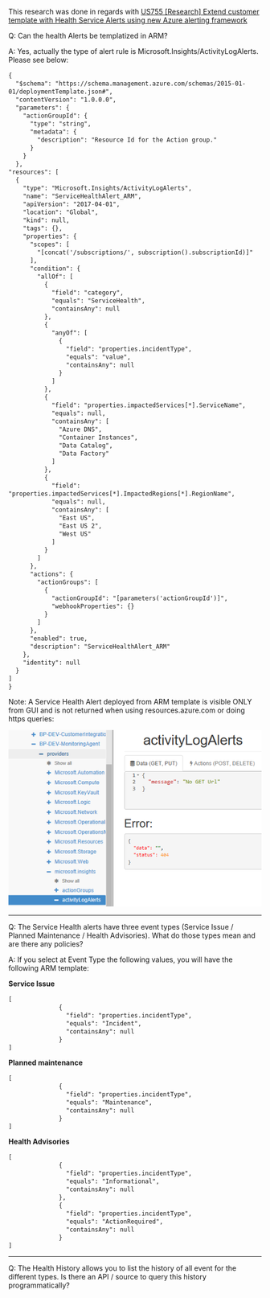 This research was done in regards with [US755 [Research] Extend customer template with Health Service Alerts using new Azure alerting framework](https://easplatform.visualstudio.com/Monitoring/_backlogs/taskboard/Sprint%201806-1?_a=requirements)

Q: Can the health Alerts be templatized in ARM?

A: Yes, actually the type of alert rule is Microsoft.Insights/ActivityLogAlerts. Please see below:

  
```
{
  "$schema": "https://schema.management.azure.com/schemas/2015-01-01/deploymentTemplate.json#",
  "contentVersion": "1.0.0.0",
  "parameters": {
    "actionGroupId": {
      "type": "string",
      "metadata": {
        "description": "Resource Id for the Action group."
      }
    }
  },
"resources": [ 
  {
    "type": "Microsoft.Insights/ActivityLogAlerts",
    "name": "ServiceHealthAlert_ARM",
    "apiVersion": "2017-04-01",
    "location": "Global",
    "kind": null,
    "tags": {},
    "properties": {
      "scopes": [
        "[concat('/subscriptions/', subscription().subscriptionId)]"
      ],
      "condition": {
        "allOf": [
          {
            "field": "category",
            "equals": "ServiceHealth",
            "containsAny": null
          },
          {
            "anyOf": [
              {
                "field": "properties.incidentType",
                "equals": "value",
                "containsAny": null
              }
            ]
          },
          {
            "field": "properties.impactedServices[*].ServiceName",
            "equals": null,
            "containsAny": [
              "Azure DNS",
              "Container Instances",
              "Data Catalog",
              "Data Factory"
            ]
          },
          {
            "field": "properties.impactedServices[*].ImpactedRegions[*].RegionName",
            "equals": null,
            "containsAny": [
              "East US",
              "East US 2",
              "West US"
            ]
          }
        ]
      },
      "actions": {
        "actionGroups": [
          {
            "actionGroupId": "[parameters('actionGroupId')]",
            "webhookProperties": {}
          }
        ]
      },
      "enabled": true,
      "description": "ServiceHealthAlert_ARM"
    },
    "identity": null
  }
]
}
```

Note: A Service Health Alert deployed from ARM template is visible ONLY from GUI and is not returned when using resources.azure.com or doing https queries:

 ![image.png](/.attachments/image-69f4a332-0a47-4cd8-887f-69274c0b1b2b.png)
______________________________________________________________________________________________________________________________________________________________________________

Q: The Service Health alerts have three event types (Service Issue / Planned Maintenance / Health Advisories). What do those types mean and are there any policies?

A: If you select at Event Type the following values, you will have the following ARM template:

**Service Issue**


```
[
              {
                "field": "properties.incidentType",
                "equals": "Incident",
                "containsAny": null
              }
]
```


**Planned maintenance**


```
[
              {
                "field": "properties.incidentType",
                "equals": "Maintenance",
                "containsAny": null
              }
]
```


**Health Advisories**


```
[
              {
                "field": "properties.incidentType",
                "equals": "Informational",
                "containsAny": null
              },
              {
                "field": "properties.incidentType",
                "equals": "ActionRequired",
                "containsAny": null
              }
]
```
______________________________________________________________________________________________________________________________________________________________________________

Q: The Health History allows you to list the history of all event for the different types. Is there an API / source to query this history programmatically?
